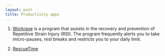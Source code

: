 ```yaml
---
layout: post
title: Productivity apps
...
```


1.  [Workrave][1] is a program that assists in the recovery and prevention of
    Repetitive Strain Injury (RSI). The program frequently alerts you to take
    micro-pauses, rest breaks and restricts you to your daily limit.

    [1]: <http://www.workrave.org/>

2.  [RescueTime][2]

    [2]: <https://www.rescuetime.com/>

 
